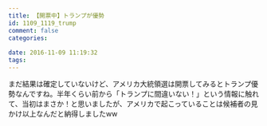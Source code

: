 ```yaml
---
title: 【開票中】トランプが優勢
id: 1109_1119_trump
comment: false
categories:
   
date: 2016-11-09 11:19:32
tags:
---
```


まだ結果は確定していないけど、アメリカ大統領選は開票してみるとトランプ優勢なんですね。半年くらい前から「トランプに間違いない！」という情報に触れて、当初はまさか！と思いましたが、アメリカで起こっていることは候補者の見かけ以上なんだと納得しましたww